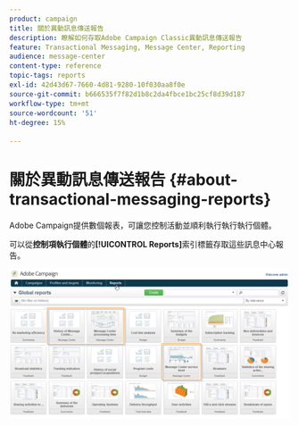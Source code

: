 ```yaml
---
product: campaign
title: 關於異動訊息傳送報告
description: 瞭解如何存取Adobe Campaign Classic異動訊息傳送報告
feature: Transactional Messaging, Message Center, Reporting
audience: message-center
content-type: reference
topic-tags: reports
exl-id: 42d43d67-7660-4d81-9280-10f030aa8f0e
source-git-commit: b666535f7f82d1b8c2da4fbce1bc25cf8d39d187
workflow-type: tm+mt
source-wordcount: '51'
ht-degree: 15%

---
```


# 關於異動訊息傳送報告 {#about-transactional-messaging-reports}



Adobe Campaign提供數個報表，可讓您控制活動並順利執行執行執行個體。

可以從&#x200B;**控制項執行個體**&#x200B;的&#x200B;**[!UICONTROL Reports]**&#x200B;索引標籤存取這些訊息中心報告。

![](assets/messagecenter_reporting_002.png)
